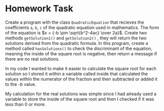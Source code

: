# Homework Task

Create a program with the class `QuadraticEquation` that recieves the coefficients `a`, `b`, `c` of the quadratic equation used in mathematics. The form of the equation is $x = {-b \pm \sqrt{b^2-4ac} \over 2a}$. Create two methods `getSolution1()` and `getSolution2()` , they will return the two solutions derived from the quadratic formula. In this program, create a method called `hasSolutions()` to check the discriminant of the equation, meaning the inside of the square root is negative, then return a message if there are no real solutions.

In my code I wanted to make it easier to calculate the square root for each solution so I stored it within a variable called inside that calculated the values within the numerator of the fraction and then subtracted or added it to the *-b* value. 

My calculation for the real solutions was simple since I had already used a variable to store the inside of the square root and then I checked if it was less than 0 or more.

